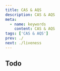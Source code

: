 ```yaml
---
title: CAS & AQS
description: CAS & AQS
meta:
  - name: keywords
    content: CAS & AQS
tags: ['CAS & AQS']
prev: ./
next: ./liveness
---
```


## Todo